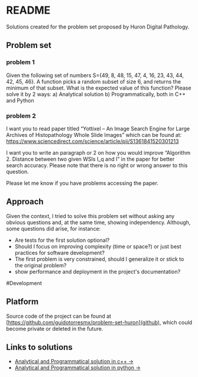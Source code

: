 # README
Solutions created for the problem set proposed by Huron Digital Pathology.

## Problem set

### problem 1
Given the following set of numbers S={49, 8, 48, 15, 47, 4, 16, 23, 43, 44, 42, 45, 46}.
A function picks a random subset of size 6, and returns the minimum of that subset.
What is the expected value of this function?
Please solve it by 2 ways: a) Analytical solution b) Programmatically, both in C++ and Python

### problem 2
I want you to read paper titled “Yottixel – An Image Search Engine for Large Archives of Histopathology Whole Slide Images” which can be found at: https://www.sciencedirect.com/science/article/pii/S1361841520301213

I want you to write an paragraph or 2 on how you would improve “Algorithm 2. Distance between two given WSIs I_q and I” in the paper for better search accuracy. Please note that there is no right or wrong answer to this question.

Please let me know if you have problems accessing the paper.

## Approach
Given the context, I tried to solve this problem set without asking any obvious questions and, at the same time, showing independency. Although, some questions did arise, for instance:
- Are tests for the first solution optional?
- Should I focus on improving complexity (time or space?) or just best practices for software development?
- The first problem is very constrained, should I generalize it or stick to the original problem?
- show performance and deployment in the project's documentation?

#Development

## Platform
Source code of the project can be found at [https://github.com/guidotorresmx/problem-set-huron](github), which could become private or deleted in the future.


## Links to solutions
- [Analytical and Programmatical solution in c++ ->   ](solution-to-problem-1/cpp)
- [Analytical and Programmatical solution in python ->](solution-to-problem-2/python)